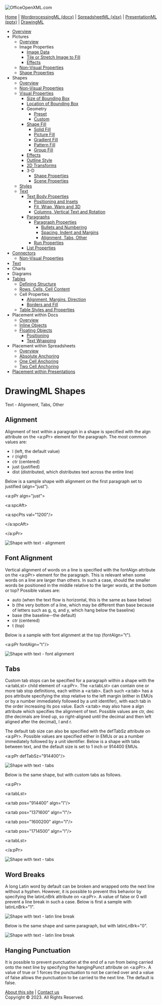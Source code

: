 ![OfficeOpenXML.com](drwImages/drawingMLbanner.png)

[Home](index.md) | [WordprocessingML (docx)](anatomyofOOXML.md) | [SpreadsheetML (xlsx)](anatomyofOOXML-xlsx.md) | [PresentationML (pptx)](anatomyofOOXML-pptx.md) | [DrawingML](drwOverview.md)

- [Overview](drwOverview.md)
- Pictures
  - [Overview](drwPic.md)
  - Image Properties
    - [Image Data](drwPic-ImageData.md)
    - [Tile or Stretch Image to Fill](drwPic-tile.md)
    - [Effects](drwPic-effects.md)
  - [Non-Visual Properties](drwPic-nvPicPr.md)
  - [Shape Properties](drwSp-SpPr.md)
- Shapes
  - [Overview](drwShape.md)
  - [Non-Visual Properties](drwSp-nvSpPr.md)
  - [Visual Properties](drwSp-SpPr.md)
    - [Size of Bounding Box](drwSp-size.md)
    - [Location of Bounding Box](drwSp-location.md)
    - Geometry
      - [Preset](drwSp-prstGeom.md)
      - [Custom](drwSp-custGeom.md)
    - [Shape Fill](drwSp-shapeFill.md)
      - [Solid Fill](drwSp-SolidFill.md)
      - [Picture Fill](drwSp-PictFill.md)
      - [Gradient Fill](drwSp-GradFill.md)
      - [Pattern Fill](drwSp-PattFill.md)
      - [Group Fill](drwSp-grpFill.md)
    - [Effects](drwSp-effects.md)
    - [Outline Style](drwSp-outline.md)
    - [2D Transforms](drwSp-rotate.md)
    - 3-D
      - [Shape Properties](drwSp-3dProps.md)
      - [Scene Properties](drwSp-3dScene.md)
  - [Styles](drwSp-styles.md)
  - [Text](drwSp-text.md)
    - [Text Body Properties](drwSp-text-bodyPr.md)
      - [Positioning and Insets](drwSp-text-bodyPr-inset.md)
      - [Fit, Wrap, Warp and 3D](drwSp-text-bodyPr-fit.md)
      - [Columns, Vertical Text and Rotation](drwSp-text-bodyPr-columns.md)
    - [Paragraphs](drwSp-text-paragraph.md)
      - [Paragraph Properties](drwSp-text-paraProps.md)
        - [Bullets and Numbering](drwSp-text-paraProps-numbering.md)
        - [Spacing, Indent and Margins](drwSp-text-paraProps-margins.md)
        - [Alignment, Tabs, Other](drwSp-text-paraProps-align.md)
      - [Run Properties](drwSp-text-runProps.md)
    - [List Properties](drwSp-text-lstPr.md)
- [Connectors](drwCxnSp.md)
  - [Non-Visual Properties](drwSp-nvCxnSpPr.md)
- [Text](drwSp-textbox.md)
- Charts
- Diagrams
- [Tables](drwTable.md)
  - [Defining Structure](drwTableGrid.md)
  - [Rows, Cells, Cell Content](drwTableRowAndCell.md)
  - Cell Properties
    - [Alignment, Margins, Direction](drwTableCellProperties-alignment.md)
    - [Borders and Fill](drwTableCellProperties-bordersFills.md)
  - [Table Styles and Properties](drwTableStyles.md)
- Placement within Docs
  - [Overview](drwPicInWord.md)
  - [Inline Objects](drwPicInline.md)
  - [Floating Objects](drwPicFloating.md)
    - [Positioning](drwPicFloating-position.md)
    - [Text Wrapping](drwPicFloating-textWrap.md)
- Placement within Spreadsheets
  - [Overview](drwPicInSpread.md)
  - [Absolute Anchoring](drwPicInSpread-absolute.md)
  - [One Cell Anchoring](drwPicInSpread-oneCell.md)
  - [Two Cell Anchoring](drwPicInSpread-twoCell.md)
- [Placement within Presentations](drwPicInPresentation.md)

# DrawingML Shapes

Text - Alignment, Tabs, Other

## Alignment

Alignment of text within a paragraph in a shape is specified with the algn attribute on the <a:pPr> element for the paragraph. The most common values are:

- l (left, the default value)
- r (right)
- ctr (centered)
- just (justified)
- dist (distributed, which distributes text across the entire line)

Below is a sample shape with alignment on the first paragraph set to justified (algn="just").

<a:pPr algn="just">

<a:spcAft>

<a:spcPts val="1200"/>

</a:spcAft>

</a:pPr>

![Shape with text - alignment](drwImages\drwSp-text-align.gif)

## Font Alignment

Vertical alignment of words on a line is specified with the fontAlgn attribute on the <a:pPr> element for the paragraph. This is relevant when some words on a line are larger than others. In such a case, should the smaller words be positioned in the middle relative to the larger words, at the bottom or top? Possible values are:

- auto (when the text flow is horizontal, this is the same as base below)
- b (the very bottom of a line, which may be different than base because of letters such as g, q, and y, which hang below the baseline)
- base (the baseline--the default)
- ctr (centered)
- t (top)

Below is a sample with font alignment at the top (fontAlgn="t").

<a:pPr fontAlgn="t"/>

![Shape with text - font alignment](drwImages\drwSp-text-fontAlign.gif)

## Tabs

Custom tab stops can be specified for a paragraph within a shape with the <a:tabLst> child element of <a:pPr>. The <a:tabLst> can contain one or more tab stop definitions, each within a <a:tab>. Each such <a:tab> has a pos attribute specifying the stop relative to the left margin (either in EMUs or by a number immediately followed by a unit identifer), with each tab in the order increasing its pos value. Each <a:tab> may also have a algn attribute which specifies the alignment of text. Possible values are ctr, dec (the decimals are lined up, so right-aligned until the decimal and then left aligned after the decimal), l and r.

The default tab size can also be specified with the defTabSz attribute on <a:pPr>. Possible values are specified either in EMUs or as a number immediately followed by a unit identifier. Below is a shape with tabs between text, and the default size is set to 1 inch or 914400 EMUs.

<a:pPr defTabSz="914400"/>

![Shape with text - tabs](drwImages\drwSp-text-tabs1.gif)

Below is the same shape, but with custom tabs as follows.

<a:pPr>

<a:tabLst>

<a:tab pos="914400" algn="l"/>

<a:tab pos="1371600" algn="l"/>

<a:tab pos="1600200" algn="l"/>

<a:tab pos="1714500" algn="l"/>

<a:tabLst>

</a:pPr>

![Shape with text - tabs](drwImages\drwSp-text-tabs2.gif)

## Word Breaks

A long Latin word by default can be broken and wrapped onto the next line without a hyphen. However, it is possible to prevent this behavior by specifying the latinLnBrk attribute on <a:pPr>. A value of false or 0 will prevent a line break in such a case. Below is first a sample with latinLnBrk="1".

![Shape with text - latin line break](drwImages\drwSp-text-latinLnBrk1.gif)

Below is the same shape and same paragraph, but with latinLnBrk="0".

![Shape with text - latin line break](drwImages\drwSp-text-latinLnBrk2.gif)

## Hanging Punctuation

It is possible to prevent punctuation at the end of a run from being carried onto the next line by specifying the hangingPunct attribute on <a:pPr>. A value of true or 1 forces the punctuation to not be carried over and a value of false allows the punctuation to be carried to the next line. The default is false.

[About this site](aboutThisSite.md) | [Contact us](contactUs.md)  
Copyright © 2023. All Rights Reserved.
